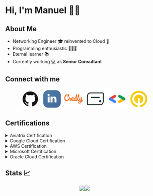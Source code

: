 # Hi, I'm Manuel 👋🏻 #

## About Me ##

- Networking Engineer 🎓 reinvented to Cloud 💬 
- Programming enthusiastic 👨🏻‍💻 
- Eternal learner 📚 
- Currently working 💻 as <strong>Senior Consultant</strong>

## Connect with me ##

<p align="center">
    <a href="https://github.com/manueldiazsoto"><img src="/images/icon-github.png" alt="GitHub" height="65" width="65"></a>
    <a href="https://www.linkedin.com/in/manueldiazsoto/"><img src="/images/icon-linkedin.png" alt="LinkedIn" height="65" width="65"></a>
    <a href="https://www.credly.com/users/manueldiazsoto"><img src="/images/icon-credly.png" alt="Credly" height="65" width="65"></a>
    <a href="https://www.credential.net/profile/manueldiazsoto/wallet"><img src="/images/icon-accredible.png" alt="Accredible.net" height="65" width="65"></a>
    <a href="https://g.dev/manueldiazsoto"><img src="/images/icon-googledev.png" alt="Google Developer" height="65" width="65"></a>
    <a href="https://www.cloudskillsboost.google/public_profiles/120ef6de-26a5-42d4-93ce-e239968f37ab"><img src="/images/icon-qwiklabs.jpeg" alt="QwikLabs" height="65" width="65"></a>
</p>

## Certifications ##

<details>
    <summary>Aviatrix Certification</summary>
    <table style="border-collapse:collapse;">
        <tr>
            <td width="150"><p align="center"><img src="/images/badge_aviatrix_multicloud_network_associate.png" alt="" height="125" wi
            dth="125"></p></td>
        </tr>
        <tr>
            <td><p align="center"><a href="https://www.credly.com/badges/b321726a-fec4-495e-ab7e-e8814d8b9f59">Aviatrix Certified Engineer - Multi-Cloud Network Associate</a></p></td>
        </tr>
    </table>
</details>

<details>
    <summary>Google Cloud Certification</summary>
    <table style="border-collapse:collapse;">
        <tr>
            <td width="150"><p align="center"><img src="/images/badge_google_cloud_certified_cloud_digital_leader.png" alt="" height="125" width="125"></p></td>
        </tr>
        <tr>
            <td><p align="center"><a href="https://www.credential.net/5916bb03-d3bf-4c74-a186-88db50f071ff">Google Cloud Certified - Cloud Digital Leader</a></p></td>
        </tr>
    </table>
</details>

<details>
    <summary>AWS Certification</summary>
    <table style="border-collapse:collapse;">
        <tr>
            <td width="150"><p align="center"><img src="/images/badge_aws_certified_cloud_practitioner.png" alt="" height="125" width="125"></p></td>
            <td width="150"><p align="center"><img src="/images/badge_aws_certified_solutions_architect_associate.png" alt="" height="125" width="125"></p></td>
        </tr>
        <tr>
            <td><p align="center"><a href="https://www.credly.com/badges/14377f94-0763-40ff-8172-acbb445a0f0b">AWS Certified Cloud Practitioner</a></p></td>
            <td><p align="center"><a href="https://www.credly.com/badges/313bb8d3-5314-4bab-9032-376fe8bf1f67">AWS Certified Solutions Architect - Associate</a></p></td>
        </tr>
    </table>
</details>

<details>
  <summary>Microsoft Certification</summary>
  <p>Epcot is a theme park at Walt Disney World Resort featuring exciting attractions, international pavilions, award-winning fireworks and seasonal special events.</p>
</details>

<details>
  <summary>Oracle Cloud Certification</summary>
  <p>Epcot is a theme park at Walt Disney World Resort featuring exciting attractions, international pavilions, award-winning fireworks and seasonal special events.</p>
</details>

## Stats 📈 ##

<p align="center">
    <img align="center" src="https://github-readme-stats.vercel.app/api/top-langs/?username=manueldiazsoto&layout=compact&show_icons=true&title_color=fff&icon_color=79ff97&text_color=9f9f9f&bg_color=151515" height="150"><img align="center" src="https://github-readme-stats.vercel.app/api/?username=manueldiazsoto&hide=contribs,prs&show_icons=true&title_color=fff&icon_color=79ff97&text_color=9f9f9f&bg_color=151515" height="150">
</p>